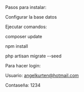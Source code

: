 Pasos para instalar:

Configurar la base datos

Ejecutar comandos:

composer update

npm install

php artisan migrate --seed

Para hacer login:

Usuario: angelkurten@hotmail.com

Contaseña: 1234
 